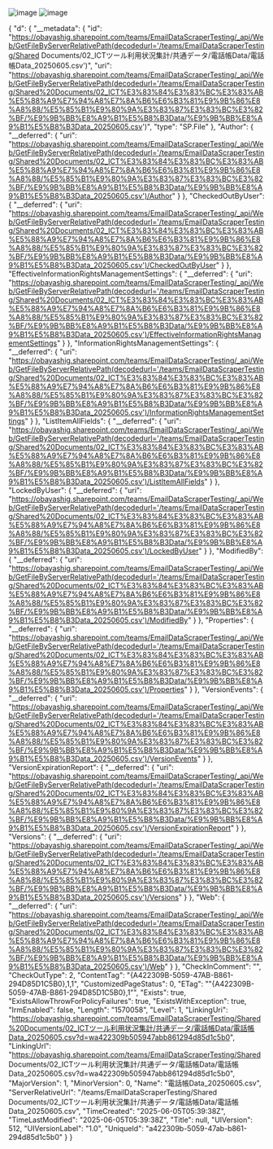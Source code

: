 ![image](https://github.com/user-attachments/assets/1d08fe8f-fc88-44c7-9a10-40c9b4f5d1da)
![image](https://github.com/user-attachments/assets/cf82e8f7-73ee-42e0-896f-c82084b0ad07)



{
  "d": {
    "__metadata": {
      "id": "https://obayashig.sharepoint.com/teams/EmailDataScraperTesting/_api/Web/GetFileByServerRelativePath(decodedurl='/teams/EmailDataScraperTesting/Shared Documents/02_ICTツール利用状況集計/共通データ/電話帳Data/電話帳Data_20250605.csv')",
      "uri": "https://obayashig.sharepoint.com/teams/EmailDataScraperTesting/_api/Web/GetFileByServerRelativePath(decodedurl='/teams/EmailDataScraperTesting/Shared%20Documents/02_ICT%E3%83%84%E3%83%BC%E3%83%AB%E5%88%A9%E7%94%A8%E7%8A%B6%E6%B3%81%E9%9B%86%E8%A8%88/%E5%85%B1%E9%80%9A%E3%83%87%E3%83%BC%E3%82%BF/%E9%9B%BB%E8%A9%B1%E5%B8%B3Data/%E9%9B%BB%E8%A9%B1%E5%B8%B3Data_20250605.csv')",
      "type": "SP.File"
    },
    "Author": {
      "__deferred": {
        "uri": "https://obayashig.sharepoint.com/teams/EmailDataScraperTesting/_api/Web/GetFileByServerRelativePath(decodedurl='/teams/EmailDataScraperTesting/Shared%20Documents/02_ICT%E3%83%84%E3%83%BC%E3%83%AB%E5%88%A9%E7%94%A8%E7%8A%B6%E6%B3%81%E9%9B%86%E8%A8%88/%E5%85%B1%E9%80%9A%E3%83%87%E3%83%BC%E3%82%BF/%E9%9B%BB%E8%A9%B1%E5%B8%B3Data/%E9%9B%BB%E8%A9%B1%E5%B8%B3Data_20250605.csv')/Author"
      }
    },
    "CheckedOutByUser": {
      "__deferred": {
        "uri": "https://obayashig.sharepoint.com/teams/EmailDataScraperTesting/_api/Web/GetFileByServerRelativePath(decodedurl='/teams/EmailDataScraperTesting/Shared%20Documents/02_ICT%E3%83%84%E3%83%BC%E3%83%AB%E5%88%A9%E7%94%A8%E7%8A%B6%E6%B3%81%E9%9B%86%E8%A8%88/%E5%85%B1%E9%80%9A%E3%83%87%E3%83%BC%E3%82%BF/%E9%9B%BB%E8%A9%B1%E5%B8%B3Data/%E9%9B%BB%E8%A9%B1%E5%B8%B3Data_20250605.csv')/CheckedOutByUser"
      }
    },
    "EffectiveInformationRightsManagementSettings": {
      "__deferred": {
        "uri": "https://obayashig.sharepoint.com/teams/EmailDataScraperTesting/_api/Web/GetFileByServerRelativePath(decodedurl='/teams/EmailDataScraperTesting/Shared%20Documents/02_ICT%E3%83%84%E3%83%BC%E3%83%AB%E5%88%A9%E7%94%A8%E7%8A%B6%E6%B3%81%E9%9B%86%E8%A8%88/%E5%85%B1%E9%80%9A%E3%83%87%E3%83%BC%E3%82%BF/%E9%9B%BB%E8%A9%B1%E5%B8%B3Data/%E9%9B%BB%E8%A9%B1%E5%B8%B3Data_20250605.csv')/EffectiveInformationRightsManagementSettings"
      }
    },
    "InformationRightsManagementSettings": {
      "__deferred": {
        "uri": "https://obayashig.sharepoint.com/teams/EmailDataScraperTesting/_api/Web/GetFileByServerRelativePath(decodedurl='/teams/EmailDataScraperTesting/Shared%20Documents/02_ICT%E3%83%84%E3%83%BC%E3%83%AB%E5%88%A9%E7%94%A8%E7%8A%B6%E6%B3%81%E9%9B%86%E8%A8%88/%E5%85%B1%E9%80%9A%E3%83%87%E3%83%BC%E3%82%BF/%E9%9B%BB%E8%A9%B1%E5%B8%B3Data/%E9%9B%BB%E8%A9%B1%E5%B8%B3Data_20250605.csv')/InformationRightsManagementSettings"
      }
    },
    "ListItemAllFields": {
      "__deferred": {
        "uri": "https://obayashig.sharepoint.com/teams/EmailDataScraperTesting/_api/Web/GetFileByServerRelativePath(decodedurl='/teams/EmailDataScraperTesting/Shared%20Documents/02_ICT%E3%83%84%E3%83%BC%E3%83%AB%E5%88%A9%E7%94%A8%E7%8A%B6%E6%B3%81%E9%9B%86%E8%A8%88/%E5%85%B1%E9%80%9A%E3%83%87%E3%83%BC%E3%82%BF/%E9%9B%BB%E8%A9%B1%E5%B8%B3Data/%E9%9B%BB%E8%A9%B1%E5%B8%B3Data_20250605.csv')/ListItemAllFields"
      }
    },
    "LockedByUser": {
      "__deferred": {
        "uri": "https://obayashig.sharepoint.com/teams/EmailDataScraperTesting/_api/Web/GetFileByServerRelativePath(decodedurl='/teams/EmailDataScraperTesting/Shared%20Documents/02_ICT%E3%83%84%E3%83%BC%E3%83%AB%E5%88%A9%E7%94%A8%E7%8A%B6%E6%B3%81%E9%9B%86%E8%A8%88/%E5%85%B1%E9%80%9A%E3%83%87%E3%83%BC%E3%82%BF/%E9%9B%BB%E8%A9%B1%E5%B8%B3Data/%E9%9B%BB%E8%A9%B1%E5%B8%B3Data_20250605.csv')/LockedByUser"
      }
    },
    "ModifiedBy": {
      "__deferred": {
        "uri": "https://obayashig.sharepoint.com/teams/EmailDataScraperTesting/_api/Web/GetFileByServerRelativePath(decodedurl='/teams/EmailDataScraperTesting/Shared%20Documents/02_ICT%E3%83%84%E3%83%BC%E3%83%AB%E5%88%A9%E7%94%A8%E7%8A%B6%E6%B3%81%E9%9B%86%E8%A8%88/%E5%85%B1%E9%80%9A%E3%83%87%E3%83%BC%E3%82%BF/%E9%9B%BB%E8%A9%B1%E5%B8%B3Data/%E9%9B%BB%E8%A9%B1%E5%B8%B3Data_20250605.csv')/ModifiedBy"
      }
    },
    "Properties": {
      "__deferred": {
        "uri": "https://obayashig.sharepoint.com/teams/EmailDataScraperTesting/_api/Web/GetFileByServerRelativePath(decodedurl='/teams/EmailDataScraperTesting/Shared%20Documents/02_ICT%E3%83%84%E3%83%BC%E3%83%AB%E5%88%A9%E7%94%A8%E7%8A%B6%E6%B3%81%E9%9B%86%E8%A8%88/%E5%85%B1%E9%80%9A%E3%83%87%E3%83%BC%E3%82%BF/%E9%9B%BB%E8%A9%B1%E5%B8%B3Data/%E9%9B%BB%E8%A9%B1%E5%B8%B3Data_20250605.csv')/Properties"
      }
    },
    "VersionEvents": {
      "__deferred": {
        "uri": "https://obayashig.sharepoint.com/teams/EmailDataScraperTesting/_api/Web/GetFileByServerRelativePath(decodedurl='/teams/EmailDataScraperTesting/Shared%20Documents/02_ICT%E3%83%84%E3%83%BC%E3%83%AB%E5%88%A9%E7%94%A8%E7%8A%B6%E6%B3%81%E9%9B%86%E8%A8%88/%E5%85%B1%E9%80%9A%E3%83%87%E3%83%BC%E3%82%BF/%E9%9B%BB%E8%A9%B1%E5%B8%B3Data/%E9%9B%BB%E8%A9%B1%E5%B8%B3Data_20250605.csv')/VersionEvents"
      }
    },
    "VersionExpirationReport": {
      "__deferred": {
        "uri": "https://obayashig.sharepoint.com/teams/EmailDataScraperTesting/_api/Web/GetFileByServerRelativePath(decodedurl='/teams/EmailDataScraperTesting/Shared%20Documents/02_ICT%E3%83%84%E3%83%BC%E3%83%AB%E5%88%A9%E7%94%A8%E7%8A%B6%E6%B3%81%E9%9B%86%E8%A8%88/%E5%85%B1%E9%80%9A%E3%83%87%E3%83%BC%E3%82%BF/%E9%9B%BB%E8%A9%B1%E5%B8%B3Data/%E9%9B%BB%E8%A9%B1%E5%B8%B3Data_20250605.csv')/VersionExpirationReport"
      }
    },
    "Versions": {
      "__deferred": {
        "uri": "https://obayashig.sharepoint.com/teams/EmailDataScraperTesting/_api/Web/GetFileByServerRelativePath(decodedurl='/teams/EmailDataScraperTesting/Shared%20Documents/02_ICT%E3%83%84%E3%83%BC%E3%83%AB%E5%88%A9%E7%94%A8%E7%8A%B6%E6%B3%81%E9%9B%86%E8%A8%88/%E5%85%B1%E9%80%9A%E3%83%87%E3%83%BC%E3%82%BF/%E9%9B%BB%E8%A9%B1%E5%B8%B3Data/%E9%9B%BB%E8%A9%B1%E5%B8%B3Data_20250605.csv')/Versions"
      }
    },
    "Web": {
      "__deferred": {
        "uri": "https://obayashig.sharepoint.com/teams/EmailDataScraperTesting/_api/Web/GetFileByServerRelativePath(decodedurl='/teams/EmailDataScraperTesting/Shared%20Documents/02_ICT%E3%83%84%E3%83%BC%E3%83%AB%E5%88%A9%E7%94%A8%E7%8A%B6%E6%B3%81%E9%9B%86%E8%A8%88/%E5%85%B1%E9%80%9A%E3%83%87%E3%83%BC%E3%82%BF/%E9%9B%BB%E8%A9%B1%E5%B8%B3Data/%E9%9B%BB%E8%A9%B1%E5%B8%B3Data_20250605.csv')/Web"
      }
    },
    "CheckInComment": "",
    "CheckOutType": 2,
    "ContentTag": "{A422309B-5059-47AB-B861-294D85D1C5B0},1,1",
    "CustomizedPageStatus": 0,
    "ETag": "\"{A422309B-5059-47AB-B861-294D85D1C5B0},1\"",
    "Exists": true,
    "ExistsAllowThrowForPolicyFailures": true,
    "ExistsWithException": true,
    "IrmEnabled": false,
    "Length": "1570058",
    "Level": 1,
    "LinkingUri": "https://obayashig.sharepoint.com/teams/EmailDataScraperTesting/Shared%20Documents/02_ICTツール利用状況集計/共通データ/電話帳Data/電話帳Data_20250605.csv?d=wa422309b505947abb861294d85d1c5b0",
    "LinkingUrl": "https://obayashig.sharepoint.com/teams/EmailDataScraperTesting/Shared Documents/02_ICTツール利用状況集計/共通データ/電話帳Data/電話帳Data_20250605.csv?d=wa422309b505947abb861294d85d1c5b0",
    "MajorVersion": 1,
    "MinorVersion": 0,
    "Name": "電話帳Data_20250605.csv",
    "ServerRelativeUrl": "/teams/EmailDataScraperTesting/Shared Documents/02_ICTツール利用状況集計/共通データ/電話帳Data/電話帳Data_20250605.csv",
    "TimeCreated": "2025-06-05T05:39:38Z",
    "TimeLastModified": "2025-06-05T05:39:38Z",
    "Title": null,
    "UIVersion": 512,
    "UIVersionLabel": "1.0",
    "UniqueId": "a422309b-5059-47ab-b861-294d85d1c5b0"
  }
}
